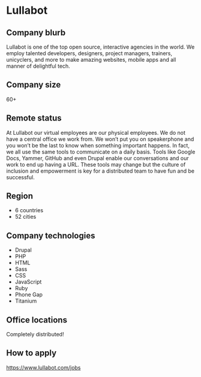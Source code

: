 # Lullabot

## Company blurb

Lullabot is one of the top open source, interactive agencies in the world. We employ talented developers, designers, project managers, trainers, unicyclers, and more to make amazing websites, mobile apps and all manner of delightful tech.

## Company size

60+

## Remote status

At Lullabot our virtual employees are our physical employees. We do not have a central office we work from. We won’t put you on speakerphone and you won’t be the last to know when something important happens. In fact, we all use the same tools to communicate on a daily basis. Tools like Google Docs, Yammer, GitHub and even Drupal enable our conversations and our work to end up having a URL. These tools may change but the culture of inclusion and empowerment is key for a distributed team to have fun and be successful.

## Region

- 6 countries
- 52 cities

## Company technologies

- Drupal
- PHP
- HTML
- Sass
- CSS
- JavaScript
- Ruby
- Phone Gap
- Titanium

## Office locations

Completely distributed!

## How to apply

https://www.lullabot.com/jobs
